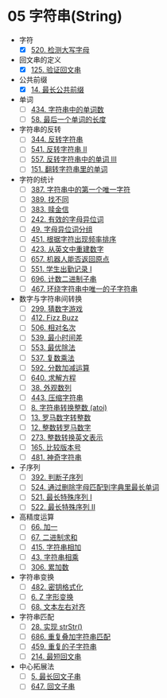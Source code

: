 # 05 字符串(String)

- 字符
  - [x] [520. 检测大写字母](https://leetcode-cn.com/problems/detect-capital/)
- 回文串的定义
  - [x] [125. 验证回文串](https://leetcode-cn.com/problems/valid-palindrome/)
- 公共前缀
  - [x] [14. 最长公共前缀](https://leetcode-cn.com/problems/longest-common-prefix/)
- 单词
  - [ ] [434. 字符串中的单词数](https://leetcode-cn.com/problems/number-of-segments-in-a-string/)
  - [ ] [58. 最后一个单词的长度](https://leetcode-cn.com/problems/length-of-last-word/)
- 字符串的反转
  - [ ] [344. 反转字符串](https://leetcode-cn.com/problems/reverse-string/)
  - [ ] [541. 反转字符串 II](https://leetcode-cn.com/problems/reverse-string-ii/)
  - [ ] [557. 反转字符串中的单词 III](https://leetcode-cn.com/problems/reverse-words-in-a-string-iii/)
  - [ ] [151. 翻转字符串里的单词](https://leetcode-cn.com/problems/reverse-words-in-a-string/)
- 字符的统计
  - [ ] [387. 字符串中的第一个唯一字符](https://leetcode-cn.com/problems/first-unique-character-in-a-string/)
  - [ ] [389. 找不同](https://leetcode-cn.com/problems/find-the-difference/)
  - [ ] [383. 赎金信](https://leetcode-cn.com/problems/ransom-note/)
  - [ ] [242. 有效的字母异位词](https://leetcode-cn.com/problems/valid-anagram/)
  - [ ] [49. 字母异位词分组](https://leetcode-cn.com/problems/group-anagrams/)
  - [ ] [451. 根据字符出现频率排序](https://leetcode-cn.com/problems/sort-characters-by-frequency/)
  - [ ] [423. 从英文中重建数字](https://leetcode-cn.com/problems/reconstruct-original-digits-from-english/)
  - [ ] [657. 机器人能否返回原点](https://leetcode-cn.com/problems/robot-return-to-origin/)
  - [ ] [551. 学生出勤记录 I](https://leetcode-cn.com/problems/student-attendance-record-i/)
  - [ ] [696. 计数二进制子串](https://leetcode-cn.com/problems/count-binary-substrings/)
  - [ ] [467. 环绕字符串中唯一的子字符串](https://leetcode-cn.com/problems/unique-substrings-in-wraparound-string/)
- 数字与字符串间转换
  - [ ] [299. 猜数字游戏](https://leetcode-cn.com/problems/bulls-and-cows/)
  - [ ] [412. Fizz Buzz](https://leetcode-cn.com/problems/fizz-buzz/)
  - [ ] [506. 相对名次](https://leetcode-cn.com/problems/relative-ranks/)
  - [ ] [539. 最小时间差](https://leetcode-cn.com/problems/minimum-time-difference/)
  - [ ] [553. 最优除法](https://leetcode-cn.com/problems/optimal-division/)
  - [ ] [537. 复数乘法](https://leetcode-cn.com/problems/complex-number-multiplication/)
  - [ ] [592. 分数加减运算](https://leetcode-cn.com/problems/fraction-addition-and-subtraction/)
  - [ ] [640. 求解方程](https://leetcode-cn.com/problems/solve-the-equation/)
  - [ ] [38. 外观数列](https://leetcode-cn.com/problems/count-and-say/)
  - [ ] [443. 压缩字符串](https://leetcode-cn.com/problems/string-compression/)
  - [ ] [8. 字符串转换整数 (atoi)](https://leetcode-cn.com/problems/string-to-integer-atoi/)
  - [ ] [13. 罗马数字转整数](https://leetcode-cn.com/problems/roman-to-integer/)
  - [ ] [12. 整数转罗马数字](https://leetcode-cn.com/problems/integer-to-roman/)
  - [ ] [273. 整数转换英文表示](https://leetcode-cn.com/problems/integer-to-english-words/)
  - [ ] [165. 比较版本号](https://leetcode-cn.com/problems/compare-version-numbers/)
  - [ ] [481. 神奇字符串](https://leetcode-cn.com/problems/magical-string/)
- 子序列
  - [ ] [392. 判断子序列](https://leetcode-cn.com/problems/is-subsequence/)
  - [ ] [524. 通过删除字母匹配到字典里最长单词](https://leetcode-cn.com/problems/longest-word-in-dictionary-through-deleting/)
  - [ ] [521. 最长特殊序列 Ⅰ](https://leetcode-cn.com/problems/longest-uncommon-subsequence-i/)
  - [ ] [522. 最长特殊序列 II](https://leetcode-cn.com/problems/longest-uncommon-subsequence-ii/)
- 高精度运算
  - [ ] [66. 加一](https://leetcode-cn.com/problems/plus-one/submissions/)
  - [ ] [67. 二进制求和](https://leetcode-cn.com/problems/add-binary/)
  - [ ] [415. 字符串相加](https://leetcode-cn.com/problems/add-strings/)
  - [ ] [43. 字符串相乘](https://leetcode-cn.com/problems/multiply-strings/)
  - [ ] [306. 累加数](https://leetcode-cn.com/problems/additive-number/)
- 字符串变换
  - [ ] [482. 密钥格式化](https://leetcode-cn.com/problems/license-key-formatting/)
  - [ ] [6. Z 字形变换](https://leetcode-cn.com/problems/zigzag-conversion/)
  - [ ] [68. 文本左右对齐](https://leetcode-cn.com/problems/text-justification/)
- 字符串匹配
  - [ ] [28. 实现 strStr()](https://leetcode-cn.com/problems/implement-strstr/)
  - [ ] [686. 重复叠加字符串匹配](https://leetcode-cn.com/problems/repeated-string-match/)
  - [ ] [459. 重复的子字符串](https://leetcode-cn.com/problems/repeated-substring-pattern/)
  - [ ] [214. 最短回文串](https://leetcode-cn.com/problems/shortest-palindrome/submissions/)
- 中心拓展法
  - [ ] [5. 最长回文子串](https://leetcode-cn.com/problems/longest-palindromic-substring/)
  - [ ] [647. 回文子串](https://leetcode-cn.com/problems/palindromic-substrings/)
